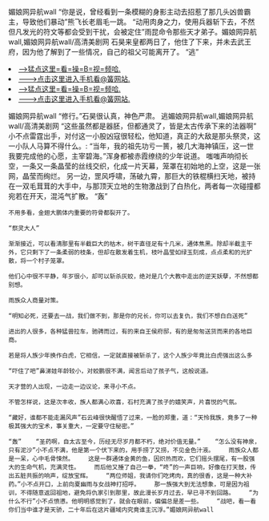 媚娘网异航wall    “你是说，曾经看到一条模糊的身影主动去招惹了那几头凶兽霸主，导致他们暴动”熊飞长老眉毛一跳。    “动用肉身之力，使用兵器斩下去，不然但凡发光的符文等都会受到干扰，会被定住”雨昆命令那些天才弟子。媚娘网异航wall,媚娘网异航wall/高清美剧网    石昊来皇都两日了，他住了下来，并未去武王府，因为他了解到了一些情况，自己的祖父可能离开了。    “逃”

<li><a href="http://acpssg021.sg925.xyz/#md_1026">-->猛点这里=看=操=B=视=频哈.</a></li>
<li><a href="http://acpssg021.sg925.xyz/#md_1026">--->点击这里进入手机看@簧网站.</a></li>





<li><a href="http://acpssg021.sg925.xyz/#md_1026">-->猛点这里=看=操=B=视=频哈.</a></li>
<li><a href="http://acpssg021.sg925.xyz/#md_1026">--->点击这里进入手机看@簧网站.</a></li>



媚娘网异航wall    “修行。”石昊很认真，神色严肃。    逃媚娘网异航wall,媚娘网异航wall/高清美剧网    “这些虽然都是器胚，但都通灵了，皆是太古传承下来的法器啊”
    小不点雷霆出手，对付这一小股凶寇很轻松，他知道，真正的大敌是那头祭灵，这一小队人马算不得什么。:    “当年，我的祖先功亏一篑，被几大海神镇压，这一世我要完成他的心愿，主宰碧海。”浑身都被赤霞缭绕的少年说道。    嗤嗤声响彻长空，一条又一条晶莹的丝线交织，化成一片天幕，笼罩在初始地的上空，这是一张网，晶莹而绚烂。    另一边，罡风呼啸，荡破九霄，那巨大的铁棍横扫天地，被持在一双毛茸茸的大手中，与那顶天立地的生物激战到了白热化，两者每一次碰撞都宛若在开天，混沌气扩散。    “轰”

    不用多看，金翅大鹏体内重要的符骨都裂开了。

    “祭灵大人”

    渐渐接近，可以看清那里有半截巨大的枯木，树干直径足有十几米，通体焦黑。除却半截主干外，它只剩下了一条柔弱的枝条，但却在散发着生机，枝叶晶莹如绿玉刻成，点点柔和的光扩散，将一个村子笼罩。

    他们心中很不平静，年岁很小，却可以斩杀灰蛟，绝对是几个大教中走出的逆天妖孽，不然想都别想。

    雨族众人商量对策。

    “明知必死，还要去一战，我们做不到，那是你的兄长，你可以去复仇，我们不想白白送死”

    进出的人很多，各种猛兽拉车，驰骋而过，有的来自王侯府邸，有的是匆匆送货而来的各地巨商。

    若是将人族少年换作白虎，它相信，一定就直接被斩杀了，这个人族少年竟比白虎强出这么多

    “吓住了吧”鼻涕娃年龄较小，对蛟鹏很不满，闻言后动了孩子气，这般说道。

    天才营的人出现，一边走一边议论，来寻小不点。

    不管怎样说，这是次丰收，族人都满心欢喜，石村充满了孩子的嬉笑声，片喜悦的气氛。

    “藏好，谁都不能走漏风声”石云峰很快醒悟了过来，一脸的郑重，道：“天怜我族，竟多了一种极其强大的宝术，事关重大，一定要守住秘密。”

    “轰”    “圣药啊，自太古至今，历经无尽岁月都不朽，绝对价值无量。”    “怎么没有神泉，只有泥沙”小不点不满，他是第一个伏下来的，用手捞了又捞，不见金色汁液。    雨族众人都是一呆，心中毛骨悚然。    这是一群通体金黄的鱼，因炽热而欢，它们摇头摆尾，有一股强大的生命气机，充满灵性。    而后他又捶了自己一拳，“咚”的一声巨响，好像在打天鼓，传出五脏共振的响声，绽放宝辉。    “两位师姐，我请你们吃烤肉，真的很香，这是一种大补药。”小不点开口，上前向夏幽雨与女战神打招呼。    那一族强大到无法想象，可是因为祖训，不得随意返回祖地，避免将仇家引到那里，故此漫长岁月过去，早已寻不到回路。    “为什么不行”小不点愤懑。他明明感觉到了，就会在眼前，偏偏总是差一些。    “战吧，看一看你们当中谁才是天骄，二十年后在这片疆域内究竟谁主沉浮。”媚娘网异航wall
